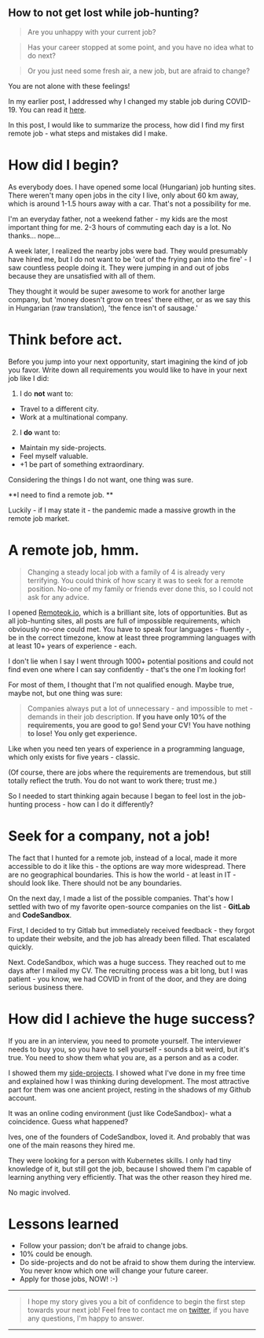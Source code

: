 ## How to not get lost while job-hunting?

> Are you unhappy with your current job?

> Has your career stopped at some point, and you have no idea what to do next?

> Or you just need some fresh air, a new job, but are afraid to change?

You are not alone with these feelings!

In my earlier post, I addressed why I changed my stable job during COVID-19. You can read it [here](https://andrasbacsai.com/why-did-i-leave-my-stable-job-in-the-middle-of-a-pandemic). 

In this post, I would like to summarize the process, how did I find my first remote job - what steps and mistakes did I make.

# How did I begin?
As everybody does. I have opened some local (Hungarian) job hunting sites. There weren't many open jobs in the city I live, only about 60 km away, which is around 1-1.5 hours away with a car. That's not a possibility for me. 

I'm an everyday father, not a weekend father - my kids are the most important thing for me. 2-3 hours of commuting each day is a lot. No thanks... nope...

A week later, I realized the nearby jobs were bad. They would presumably have hired me, but I do not want to be 'out of the frying pan into the fire' - I saw countless people doing it. They were jumping in and out of jobs because they are unsatisfied with all of them. 

They thought it would be super awesome to work for another large company, but 'money doesn't grow on trees' there either, or as we say this in Hungarian (raw translation), 'the fence isn't of sausage.'

# Think before act.
Before you jump into your next opportunity, start imagining the kind of job you favor. Write down all requirements you would like to have in your next job like I did:

1. I do **not** want to:
  - Travel to a different city.
  - Work at a multinational company.

2. I **do** want to:
  - Maintain my side-projects.
  - Feel myself valuable.
  - +1 be part of something extraordinary.

Considering the things I do not want, one thing was sure.

**I need to find a remote job. **

Luckily - if I may state it - the pandemic made a massive growth in the remote job market.

# A remote job, hmm.
 
> Changing a steady local job with a family of 4 is already very terrifying. You could think of how scary it was to seek for a remote position. No-one of my family or friends ever done this, so I could not ask for any advice.

I opened [Remoteok.io](remoteok.io), which is a brilliant site, lots of opportunities. But as all job-hunting sites, all posts are full of impossible requirements, which obviously no-one could met. You have to speak four languages - fluently -, be in the correct timezone, know at least three programming languages with at least 10+ years of experience - each.

I don't lie when I say I went through 1000+ potential positions and could not find even one where I can say confidently - that's the one I'm looking for!

For most of them, I thought that I'm not qualified enough. Maybe true, maybe not, but one thing was sure: 

> Companies always put a lot of unnecessary - and impossible to met - demands in their job description. **If you have only 10% of the requirements, you are good to go! Send your CV! You have nothing to lose! You only get experience.**

Like when you need ten years of experience in a programming language, which only exists for five years - classic.

(Of course, there are jobs where the requirements are tremendous, but still totally reflect the truth. You do not want to work there; trust me.)

So I needed to start thinking again because I began to feel lost in the job-hunting process - how can I do it differently?

# Seek for a company, not a job!
The fact that I hunted for a remote job, instead of a local, made it more accessible to do it like this - the options are way more widespread. There are no geographical boundaries. This is how the world - at least in IT - should look like. There should not be any boundaries.

On the next day, I made a list of the possible companies. That's how I settled with two of my favorite open-source companies on the list - **GitLab** and **CodeSandbox**.

First, I decided to try Gitlab but immediately received feedback - they forgot to update their website, and the job has already been filled. That escalated quickly.

Next. CodeSandbox, which was a huge success. They reached out to me days after I mailed my CV. The recruiting process was a bit long, but I was patient - you know, we had COVID in front of the door, and they are doing serious business there.

# How did I achieve the huge success?

If you are in an interview, you need to promote yourself. The interviewer needs to buy you, so you have to sell yourself - sounds a bit weird, but it's true. You need to show them what you are, as a person and as a coder. 

I showed them my [side-projects](https://andrasbacsai.com/reboot-my-side-project). I showed what I've done in my free time and explained how I was thinking during development. The most attractive part for them was one ancient project, resting in the shadows of my Github account. 

It was an online coding environment (just like CodeSandbox)- what a coincidence. Guess what happened? 

Ives, one of the founders of CodeSandbox, loved it. And probably that was one of the main reasons they hired me. 

They were looking for a person with Kubernetes skills. I only had tiny knowledge of it, but still got the job, because I showed them I'm capable of learning anything very efficiently. That was the other reason they hired me. 

No magic involved.
 
# Lessons learned

- Follow your passion; don't be afraid to change jobs.
- 10% could be enough.
- Do side-projects and do not be afraid to show them during the interview. You never know which one will change your future career.
- Apply for those jobs, NOW! :-)


---

> I hope my story gives you a bit of confidence to begin the first step towards your next job! Feel free to contact me on  [twitter](https://twitter.com/andrasbacsai), if you have any questions, I'm happy to answer.

---